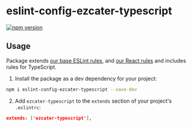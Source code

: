 # eslint-config-ezcater-typescript

[![npm version](https://badge.fury.io/js/eslint-config-ezcater-typescript.svg)](https://badge.fury.io/js/eslint-config-ezcater-typescript)

## Usage

Package extends [our base ESLint rules](https://www.npmjs.com/package/eslint-config-ezcater-base), and [our React rules](https://www.npmjs.com/package/eslint-config-ezcater-react) and includes rules for TypeScript.

1.  Install the package as a dev dependency for your project:

```sh
npm i eslint-config-ezcater-typescript --save-dev
```

2.  Add `ezcater-typescript` to the `extends` section of your project's `.eslintrc`:

```json
extends: ['ezcater-typescript'],
```
